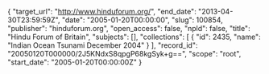 {
  "target_url": "http://www.hinduforum.org/", 
  "end_date": "2013-04-30T23:59:59Z", 
  "date": "2005-01-20T00:00:00", 
  "slug": 100854, 
  "publisher": "hinduforum.org", 
  "open_access": false, 
  "npld": false, 
  "title": "Hindu Forum of Britain", 
  "subjects": [], 
  "collections": [
    {
      "id": 2435, 
      "name": "Indian Ocean Tsunami December 2004"
    }
  ], 
  "record_id": "20050120T000000/2J5KNdxS8qpgP68kgSyk+g==", 
  "scope": "root", 
  "start_date": "2005-01-20T00:00:00Z"
}

